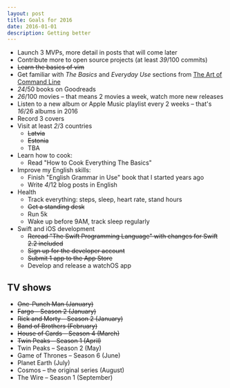 ```yaml
---
layout: post
title: Goals for 2016
date: 2016-01-01
description: Getting better
---
```


- Launch 3 MVPs, more detail in posts that will come later
- Contribute more to open source projects (at least _39_/100 commits)
- <del>Learn the basics of vim</del>
- Get familiar with _The Basics_ and _Everyday Use_ sections from [The Art of Command Line](https://github.com/jlevy/the-art-of-command-line)
- _24_/50 books on Goodreads
- _26_/100 movies – that means 2 movies a week, watch more new releases
- Listen to a new album or Apple Music playlist every 2 weeks – that's _16_/26 albums in 2016
- Record 3 covers
- Visit at least _2_/3 countries
  - <del>Latvia</del>
  - <del>Estonia</del>
  - TBA
- Learn how to cook:
  - Read "How to Cook Everything The Basics"
- Improve my English skills:
  - Finish "English Grammar in Use" book that I started years ago
  - Write _4_/12 blog posts in English
- Health
  - Track everything: steps, sleep, heart rate, stand hours
  - <del>Get a standing desk</del>
  - Run 5k
  - Wake up before 9AM, track sleep regularly
- Swift and iOS development
  - <del>Reread "The Swift Programming Language" with changes for Swift 2.2 included</del>
  - <del>Sign up for the developer account</del>
  - <del>Submit 1 app to the App Store</del>
  - Develop and release a watchOS app


## TV shows
- <del>One-Punch Man (January)</del>
- <del>Fargo – Season 2 (January)</del>
- <del>Rick and Morty – Season 2 (January)</del>
- <del>Band of Brothers (February)</del>
- <del>House of Cards – Season 4 (March)</del>
- <del>Twin Peaks – Season 1 (April)</del>
- Twin Peaks – Season 2 (May)
- Game of Thrones – Season 6 (June)
- Planet Earth (July)
- Cosmos – the original series (August)
- The Wire – Season 1 (September)
